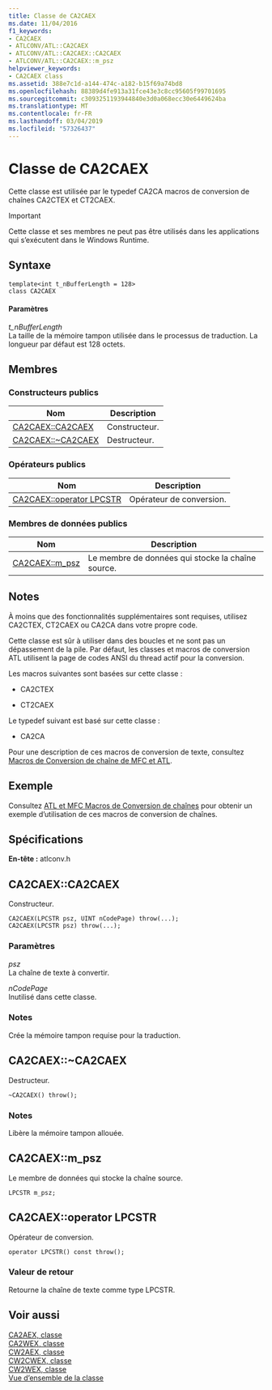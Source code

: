 ```yaml
---
title: Classe de CA2CAEX
ms.date: 11/04/2016
f1_keywords:
- CA2CAEX
- ATLCONV/ATL::CA2CAEX
- ATLCONV/ATL::CA2CAEX::CA2CAEX
- ATLCONV/ATL::CA2CAEX::m_psz
helpviewer_keywords:
- CA2CAEX class
ms.assetid: 388e7c1d-a144-474c-a182-b15f69a74bd8
ms.openlocfilehash: 88389d4fe913a31fce43e3c8cc95605f99701695
ms.sourcegitcommit: c3093251193944840e3d0a068ecc30e6449624ba
ms.translationtype: MT
ms.contentlocale: fr-FR
ms.lasthandoff: 03/04/2019
ms.locfileid: "57326437"
---
```

# <a name="ca2caex-class"></a>Classe de CA2CAEX

Cette classe est utilisée par le typedef CA2CA macros de conversion de chaînes CA2CTEX et CT2CAEX.

> [!IMPORTANT]
>  Cette classe et ses membres ne peut pas être utilisés dans les applications qui s’exécutent dans le Windows Runtime.

## <a name="syntax"></a>Syntaxe

```
template<int t_nBufferLength = 128>
class CA2CAEX
```

#### <a name="parameters"></a>Paramètres

*t_nBufferLength*<br/>
La taille de la mémoire tampon utilisée dans le processus de traduction. La longueur par défaut est 128 octets.

## <a name="members"></a>Membres

### <a name="public-constructors"></a>Constructeurs publics

|Nom|Description|
|----------|-----------------|
|[CA2CAEX::CA2CAEX](#ca2caex)|Constructeur.|
|[CA2CAEX::~CA2CAEX](#dtor)|Destructeur.|

### <a name="public-operators"></a>Op&#233;rateurs publics

|Nom|Description|
|----------|-----------------|
|[CA2CAEX::operator LPCSTR](#operator_lpcstr)|Opérateur de conversion.|

### <a name="public-data-members"></a>Membres de données publics

|Nom|Description|
|----------|-----------------|
|[CA2CAEX::m_psz](#m_psz)|Le membre de données qui stocke la chaîne source.|

## <a name="remarks"></a>Notes

À moins que des fonctionnalités supplémentaires sont requises, utilisez CA2CTEX, CT2CAEX ou CA2CA dans votre propre code.

Cette classe est sûr à utiliser dans des boucles et ne sont pas un dépassement de la pile. Par défaut, les classes et macros de conversion ATL utilisent la page de codes ANSI du thread actif pour la conversion.

Les macros suivantes sont basées sur cette classe :

- CA2CTEX

- CT2CAEX

Le typedef suivant est basé sur cette classe :

- CA2CA

Pour une description de ces macros de conversion de texte, consultez [Macros de Conversion de chaîne de MFC et ATL](string-conversion-macros.md).

## <a name="example"></a>Exemple

Consultez [ATL et MFC Macros de Conversion de chaînes](string-conversion-macros.md) pour obtenir un exemple d’utilisation de ces macros de conversion de chaînes.

## <a name="requirements"></a>Spécifications

**En-tête :** atlconv.h

##  <a name="ca2caex"></a>  CA2CAEX::CA2CAEX

Constructeur.

```
CA2CAEX(LPCSTR psz, UINT nCodePage) throw(...);
CA2CAEX(LPCSTR psz) throw(...);
```

### <a name="parameters"></a>Paramètres

*psz*<br/>
La chaîne de texte à convertir.

*nCodePage*<br/>
Inutilisé dans cette classe.

### <a name="remarks"></a>Notes

Crée la mémoire tampon requise pour la traduction.

##  <a name="dtor"></a>  CA2CAEX::~CA2CAEX

Destructeur.

```
~CA2CAEX() throw();
```

### <a name="remarks"></a>Notes

Libère la mémoire tampon allouée.

##  <a name="m_psz"></a>  CA2CAEX::m_psz

Le membre de données qui stocke la chaîne source.

```
LPCSTR m_psz;
```

##  <a name="operator_lpcstr"></a>  CA2CAEX::operator LPCSTR

Opérateur de conversion.

```
operator LPCSTR() const throw();
```

### <a name="return-value"></a>Valeur de retour

Retourne la chaîne de texte comme type LPCSTR.

## <a name="see-also"></a>Voir aussi

[CA2AEX, classe](../../atl/reference/ca2aex-class.md)<br/>
[CA2WEX, classe](../../atl/reference/ca2wex-class.md)<br/>
[CW2AEX, classe](../../atl/reference/cw2aex-class.md)<br/>
[CW2CWEX, classe](../../atl/reference/cw2cwex-class.md)<br/>
[CW2WEX, classe](../../atl/reference/cw2wex-class.md)<br/>
[Vue d’ensemble de la classe](../../atl/atl-class-overview.md)
